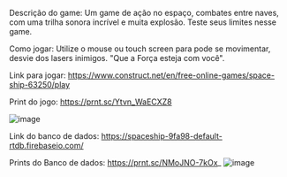Descrição do game:
Um game de ação no espaço, combates entre naves, com uma trilha sonora incrível e muita explosão. Teste seus limites nesse game. 

Como jogar:
Utilize o mouse ou touch screen para pode se movimentar, desvie dos lasers inimigos. "Que a Força esteja com você".

Link para jogar: https://www.construct.net/en/free-online-games/space-ship-63250/play

Print do jogo: 
https://prnt.sc/Ytvn_WaECXZ8

![image](https://github.com/JMatheus117/primeiro-game/assets/166875667/3898b883-59a0-4d25-b149-ee30cbf4e9be)


Link do banco de dados: https://spaceship-9fa98-default-rtdb.firebaseio.com/


Prints do Banco de dados: https://prnt.sc/NMoJNO-7kOx_
![image](https://github.com/JMatheus117/primeiro-game/assets/166875667/e5871a23-ec2c-4ecd-ae04-c8fbaf4889e9)

